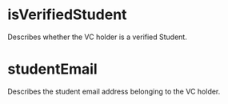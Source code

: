 # isVerifiedStudent

Describes whether the VC holder is a verified Student.

# studentEmail

Describes the student email address belonging to the VC holder.